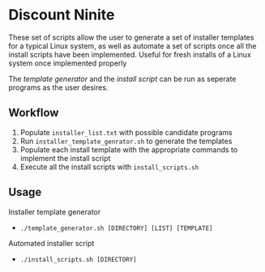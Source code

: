 # Discount Ninite 

These set of scripts allow the user to generate a set of installer templates for a typical Linux system, as well as automate a set of scripts once all the install scripts have been implemented. Useful for fresh installs of a Linux system once implemented properly

The *template generator* and the *install script* can be run as seperate programs as the user desires.

## Workflow
1. Populate `installer_list.txt` with possible candidate programs
2. Run `installer_template_genrator.sh` to generate the templates
3. Populate each install template with the appropriate commands to implement the install script
4. Execute all the install scripts with `install_scripts.sh`

## Usage

Installer template generator
- `./template_generator.sh [DIRECTORY] [LIST] [TEMPLATE]`

Automated installer script
- `./install_scripts.sh [DIRECTORY]`

